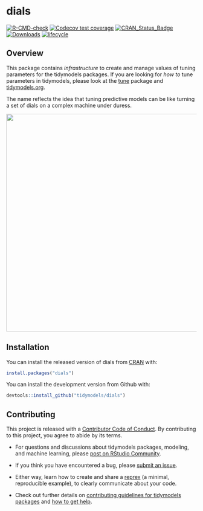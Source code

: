
<!-- README.md is generated from README.Rmd. Please edit that file -->

# dials

[![R-CMD-check](https://github.com/tidymodels/dials/workflows/R-CMD-check/badge.svg)](https://github.com/tidymodels/dials/actions)
[![Codecov test
coverage](https://codecov.io/gh/tidymodels/dials/branch/main/graph/badge.svg)](https://app.codecov.io/gh/tidymodels/dials?branch=main)
[![CRAN_Status_Badge](http://www.r-pkg.org/badges/version/dials)](https://CRAN.R-project.org/package=dials)
[![Downloads](http://cranlogs.r-pkg.org/badges/dials)](https://CRAN.R-project.org/package=dials)
[![lifecycle](https://img.shields.io/badge/lifecycle-stable-brightgreen.svg)](https://lifecycle.r-lib.org/articles/stages.html)

## Overview

This package contains *infrastructure* to create and manage values of
tuning parameters for the tidymodels packages. If you are looking for
*how to* tune parameters in tidymodels, please look at the
[tune](https://tune.tidymodels.org/) package and
[tidymodels.org](https://www.tidymodels.org/).

The name reflects the idea that tuning predictive models can be like
turning a set of dials on a complex machine under duress.

<img src="http://tos.trekcore.com/hd/albums/1x04hd/thenakedtimehd1013.jpg" width="576">

## Installation

You can install the released version of dials from
[CRAN](https://CRAN.R-project.org) with:

``` r
install.packages("dials")
```

You can install the development version from Github with:

``` r
devtools::install_github("tidymodels/dials")
```

## Contributing

This project is released with a [Contributor Code of
Conduct](https://contributor-covenant.org/version/2/0/CODE_OF_CONDUCT.html).
By contributing to this project, you agree to abide by its terms.

-   For questions and discussions about tidymodels packages, modeling,
    and machine learning, please [post on RStudio
    Community](https://community.rstudio.com/new-topic?category_id=15&tags=tidymodels,question).

-   If you think you have encountered a bug, please [submit an
    issue](https://github.com/tidymodels/dials/issues).

-   Either way, learn how to create and share a
    [reprex](https://reprex.tidyverse.org/articles/articles/learn-reprex.html)
    (a minimal, reproducible example), to clearly communicate about your
    code.

-   Check out further details on [contributing guidelines for tidymodels
    packages](https://www.tidymodels.org/contribute/) and [how to get
    help](https://www.tidymodels.org/help/).

